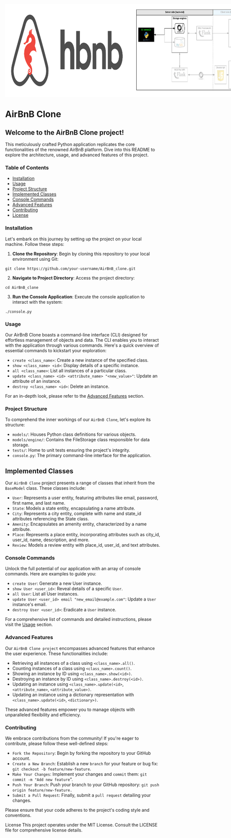 
<div style="display: flex; justify-content: space-between;">
    <img src="image1.jpg" alt="Image 1" width="400" height="300" />
    <img src="image2.jpg" alt="Image 2" width="400" height="300" />
</div>

# AirBnB Clone
## Welcome to the AirBnB Clone project! 

This meticulously crafted Python application replicates the core functionalities of the renowned AirBnB platform. Dive into this README to explore the architecture, usage, and advanced features of this project.

### Table of Contents
- [Installation](#installation)
- [Usage](#usage)
- [Project Structure](#project-structure)
- [Implemented Classes](#implemented-classes)
- [Console Commands](#console-commands)
- [Advanced Features](#advanced-features)
- [Contributing](#contributing)
- [License](#license)

### Installation

Let's embark on this journey by setting up the project on your local machine. Follow these steps:

1. **Clone the Repository**: Begin by cloning this repository to your local environment using Git:
```
git clone https://github.com/your-username/AirBnB_clone.git
```
2. **Navigate to Project Directory**: Access the project directory:
```
cd AirBnB_clone
```
3. **Run the Console Application**: Execute the console application to interact with the system:
```
./console.py
```
### Usage
Our AirBnB Clone boasts a command-line interface (CLI) designed for effortless management of objects and data. The CLI enables you to interact with the application through various commands. Here's a quick overview of essential commands to kickstart your exploration:

* `create <class_name>`: Create a new instance of the specified class.
* `show <class_name> <id>`: Display details of a specific instance.
* `all <class_name>`: List all instances of a particular class.
* `update <class_name> <id> <attribute_name> "<new_value>"`: Update an attribute of an instance.
* `destroy <class_name> <id>`: Delete an instance.

For an in-depth look, please refer to the [Advanced Features](#advanced-features) section.

### Project Structure
To comprehend the inner workings of our `AirBnB Clone`, let's explore its structure:

* `models/`: Houses Python class definitions for various objects.
* `models/engine/`: Contains the FileStorage class responsible for data storage.
* `tests/`: Home to unit tests ensuring the project's integrity.
* `console.py`: The primary command-line interface for the application.

## Implemented Classes
Our `AirBnB Clone` project presents a range of classes that inherit from the `BaseModel` class. These classes include:

* `User`: Represents a user entity, featuring attributes like email, password, first name, and last name.
* `State`: Models a state entity, encapsulating a name attribute.
* `City`: Represents a city entity, complete with name and state_id attributes referencing the State class.
* `Amenity`: Encapsulates an amenity entity, characterized by a name attribute.
* `Place`: Represents a place entity, incorporating attributes such as city_id, user_id, name, description, and more.
* `Review`: Models a review entity with place_id, user_id, and text attributes.

### Console Commands
Unlock the full potential of our application with an array of console commands. Here are examples to guide you:

* `create User`: Generate a new User instance.
* `show User <user_id>`: Reveal details of a specific `User`.
* `all User`: List all User instances.
* `update User <user_id> email "new_email@example.com"`: Update a `User` instance's email.
* `destroy User <user_id>`: Eradicate a `User` instance.

For a comprehensive list of commands and detailed instructions, please visit the  [Usage](#usage) section.

### Advanced Features
Our `AirBnB Clone project` encompasses advanced features that enhance the user experience. These functionalities include:

* Retrieving all instances of a class using `<class_name>.all()`.
* Counting instances of a class using `<class_name>.count()`.
* Showing an instance by ID using `<class_name>.show(<id>)`.
* Destroying an instance by ID using `<class_name>.destroy(<id>)`.
* Updating an instance using `<class_name>.update(<id>`, `<attribute_name>`, `<attribute_value>)`.
* Updating an instance using a dictionary representation with `<class_name>.update(<id>`, `<dictionary>)`.

These advanced features empower you to manage objects with unparalleled flexibility and efficiency.

### Contributing
We embrace contributions from the community! If you're eager to contribute, please follow these well-defined steps:

* `Fork the Repository`: Begin by forking the repository to your GitHub account.
* `Create a New Branch`: Establish a new `branch` for your feature or bug fix: `git checkout -b feature/new-feature`.
* `Make Your Changes`: Implement your changes and `commit` them: `git commit -m "Add new feature`".
* `Push Your Branch`: Push your branch to your GitHub repository: `git push origin feature/new-feature.`
* `Submit a Pull Request`: Finally, submit a `pull request` detailing your changes.

Please ensure that your code adheres to the project's coding style and conventions.

License
This project operates under the MIT License. Consult the LICENSE file for comprehensive license details.